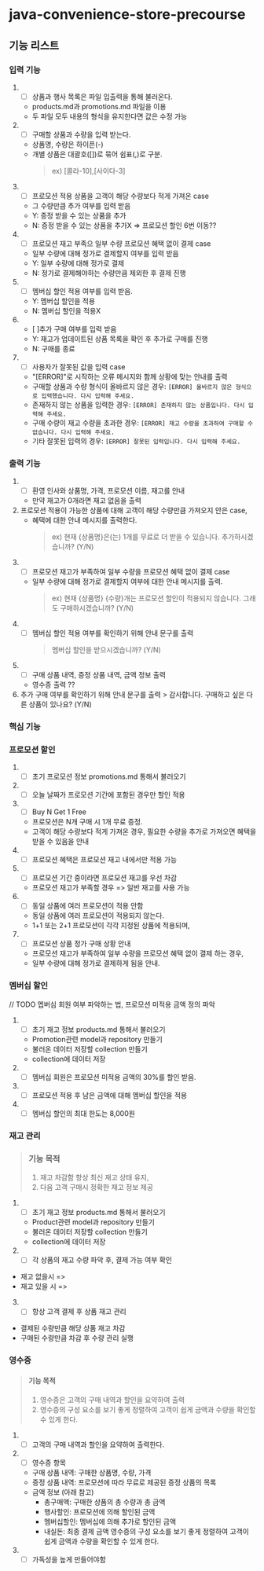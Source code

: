 # java-convenience-store-precourse


## 기능 리스트

### 입력 기능
1. - [ ] 상품과 행사 목록은 파일 입출력을 통해 불러온다.
   - products.md과 promotions.md 파일을 이용
   - 두 파일 모두 내용의 형식을 유지한다면 값은 수정 가능
2. - [ ] 구매할 상품과 수량을 입력 받는다. 
   - 상품명, 수량은 하이픈(-)
   - 개별 상품은 대괄호([])로 묶어 쉼표(,)로 구분.
     >ex) [콜라-10],[사이다-3]
3. - [ ] 프로모션 적용 상품을 고객이 해당 수량보다 적게 가져온 case
   - 그 수량만큼 추가 여부를 입력 받음
   - Y: 증정 받을 수 있는 상품을 추가
   - N: 증정 받을 수 있는 상품을 추가X => 프로모션 할인 6번 이동??
4. - [ ] 프로모션 재고 부족으 일부 수량 프로모션 혜택 없이 결제 case
   - 일부 수량에 대해 정가로 결제할지 여부를 입력 받음
   - Y: 일부 수량에 대해 정가로 결제
   - N: 정가로 결제해야하는 수량만큼 제외한 후 결제 진행
5. - [ ] 멤버십 할인 적용 여부를 입력 받음.
   - Y: 멤버십 할인을 적용
   - N: 멤버십 할인을 적용X
6. - [ ]추가 구매 여부를 입력 받음
   - Y: 재고가 업데이트된 상품 목록을 확인 후 추가로 구매를 진행
   - N: 구매를 종료
7. - [ ] 사용자가 잘못된 값을 입력 case
   - "[ERROR]"로 시작하는 오류 메시지와 함께 상황에 맞는 안내를 출력
   - 구매할 상품과 수량 형식이 올바르지 않은 경우: `[ERROR] 올바르지 않은 형식으로 입력했습니다. 다시 입력해 주세요.`
   - 존재하지 않는 상품을 입력한 경우: `[ERROR] 존재하지 않는 상품입니다. 다시 입력해 주세요.`
   - 구매 수량이 재고 수량을 초과한 경우: `[ERROR] 재고 수량을 초과하여 구매할 수 없습니다. 다시 입력해 주세요.`
   - 기타 잘못된 입력의 경우: `[ERROR] 잘못된 입력입니다. 다시 입력해 주세요.`

### 출력 기능
1. - [ ] 환영 인사와 상품명, 가격, 프로모션 이름, 재고를 안내
   - 만약 재고가 0개라면 재고 없음을 출력
2. 프로모션 적용이 가능한 상품에 대해 고객이 해당 수량만큼 가져오지 안은 case, 
   - 혜택에 대한 안내 메시지를 출력한다.
        > ex) 
        > 현재 {상품명}은(는) 1개를 무료로 더 받을 수 있습니다. 추가하시겠습니까? (Y/N)
3. - [ ] 프로모션 재고가 부족하여 일부 수량을 프로모션 혜택 없이 결제 case 
   - 일부 수량에 대해 정가로 결제할지 여부에 대한 안내 메시지를 출력.
       > ex)
       > 현재 {상품명} {수량}개는 프로모션 할인이 적용되지 않습니다. 그래도 구매하시겠습니까? (Y/N)
4. - [ ] 멤버십 할인 적용 여부를 확인하기 위해 안내 문구를 출력
        > 멤버십 할인을 받으시겠습니까? (Y/N)
5. - [ ] 구매 상품 내역, 증정 상품 내역, 금액 정보 출력 
   -  영수증 출력 ?? 
6. 추가 구매 여부를 확인하기 위해 안내 문구를 출력
        > 감사합니다. 구매하고 싶은 다른 상품이 있나요? (Y/N)




### 핵심 기능

### 프로모션 할인
1. - [ ] 초기 프로모션 정보 promotions.md 통해서 불러오기
2. - [ ] 오늘 날짜가 프로모션 기간에 포함된 경우만 할인 적용
3. - [ ] Buy N Get 1 Free 
   - 프로모션은 N개 구매 시 1개 무료 증정.
   - 고객이 해당 수량보다 적게 가져온 경우, 필요한 수량을 추가로 가져오면 혜택을 받을 수 있음을 안내
4. - [ ] 프로모션 혜택은 프로모션 재고 내에서만 적용 가능
5. - [ ] 프로모션 기간 중이라면 프로모션 재고를 우선 차감
   - 프로모션 재고가 부족할 경우 => 일반 재고를 사용 가능
6. - [ ] 동일 상품에 여러 프로모션이 적용 안함
   - 동일 상품에 여러 프로모션이 적용되지 않는다.
   - 1+1 또는 2+1 프로모션이 각각 지정된 상품에 적용되며,
7. - [ ] 프로모션 상품 정가 구매 상황 안내
   - 프로모션 재고가 부족하여 일부 수량을 프로모션 혜택 없이 결제 하는 경우, 
   - 일부 수량에 대해 정가로 결제하게 됨을 안내.

    
### 멤버십 할인 
// TODO 멥버심 회원 여부 파악하는 법, 프로모션 미적용 금액 정의 파악
1. - [ ] 초기 재고 정보 products.md 통해서 불러오기
   - Promotion관련 model과 repository 만들기
   - 불러온 데이터 저장할 collection 만들기
   - collection에 데이터 저장
2. - [ ] 멤버십 회원은 프로모션 미적용 금액의 30%를 할인 받음.
3. - [ ] 프로모션 적용 후 남은 금액에 대해 멤버십 할인을 적용
4. - [ ] 멤버십 할인의 최대 한도는 8,000원

### 재고 관리 
> ### 기능 목적
> 1. 재고 차감함 항상 최신 재고 상태 유지, 
> 2. 다음 고객 구매시 정확한 재고 정보 제공

1. - [ ] 초기 재고 정보 products.md 통해서 불러오기 
   - Product관련 model과 repository 만들기
   - 불러온 데이터 저장할 collection 만들기
   - collection에 데이터 저장
2. - [ ] 각 상품의 재고 수량 파악 후,  결제 가능 여부 확인
  - 재고 없을시 =>   
  - 재고 있을 시 => 
3. - [ ] 항상 고객 결제 후 상품 재고 관리
  - 결제된 수량만큼 해당 상품 재고 차감
  - 구매된 수량만큼 차감 후 수량 관리 실행



### 영수증
> #### 기능 목적
> 1. 영수증은 고객의 구매 내역과 할인을 요약하여 출력
> 2. 영수증의 구성 요소를 보기 좋게 정렬하여 고객이 쉽게 금액과 수량을 확인할 수 있게 한다.

1. - [ ] 고객의 구매 내역과 할인을 요약하여 출력한다.
2. - [ ] 영수증 항목
   - 구매 상품 내역: 구매한 상품명, 수량, 가격
   - 증정 상품 내역: 프로모션에 따라 무료로 제공된 증정 상품의 목록
   - 금액 정보 (아래 참고)
     - 총구매액: 구매한 상품의 총 수량과 총 금액
     - 행사할인: 프로모션에 의해 할인된 금액
     - 멤버십할인: 멤버십에 의해 추가로 할인된 금액
     - 내실돈: 최종 결제 금액
     영수증의 구성 요소를 보기 좋게 정렬하여 고객이 쉽게 금액과 수량을 확인할 수 있게 한다.
3. - [ ] 가독성을 높게 만들어야함 